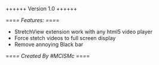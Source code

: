 ++++++ Version 1.0 ++++++

=*=*=*= Features: =*=*=*= 
- StretchView extension work with any html5 video player 
- Force stetch videos to full screen display
- Remove annoying Black bar

=*=*=*= Created By #MCISMc =*=*=*=
